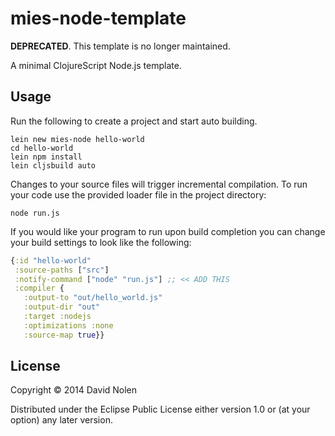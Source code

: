 # mies-node-template

**DEPRECATED**. This template is no longer maintained.

A minimal ClojureScript Node.js template.

## Usage

Run the following to create a project and start auto building.

```
lein new mies-node hello-world
cd hello-world
lein npm install
lein cljsbuild auto
```

Changes to your source files will trigger incremental compilation. To
run your code use the provided loader file in the project directory:

```
node run.js
```

If you would like your program to run upon build completion you can
change your build settings to look like the following:

```clojure
{:id "hello-world"
 :source-paths ["src"]
 :notify-command ["node" "run.js"] ;; << ADD THIS
 :compiler {
   :output-to "out/hello_world.js"
   :output-dir "out"
   :target :nodejs
   :optimizations :none
   :source-map true}}
```

## License

Copyright © 2014 David Nolen

Distributed under the Eclipse Public License either version 1.0 or (at
your option) any later version.
